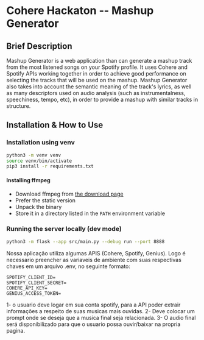 # Cohere Hackaton -- Mashup Generator

## Brief Description

Mashup Generator is a web application than can generate a mashup track from the most listened songs on your Spotify profile. It uses Cohere and Spotify APIs working together in order to achieve good performance on selecting the tracks that will be used on the mashup. Mashup Generator also takes into account the semantic meaning of the track's lyrics, as well as many descriptors used on audio analysis (such as instrumentalness, speechiness, tempo, etc), in order to provide a mashup with similar tracks in structure.


## Installation & How to Use

### Installation using venv

```bash
python3 -m venv venv
source venv/bin/activate
pip3 install -r requirements.txt
```

#### Installing ffmpeg

- Download ffmpeg from [the download page](https://ffmpeg.org/download.html)
- Prefer the static version
- Unpack the binary
- Store it in a directory listed in the `PATH` environment variable

### Running the server locally (dev mode)

```bash
python3 -m flask --app src/main.py --debug run --port 8888
```

Nossa aplicação utiliza algumas APIS (Cohere, Spotify, Genius).
Logo é necessario preencher as variaveis de ambiente com suas respectivas chaves em um arquivo .env, no seguinte formato:
```
SPOTIFY_CLIENT_ID=
SPOTIFY_CLIENT_SECRET=
COHERE_API_KEY=
GENIUS_ACCESS_TOKEN=
```

1-  o usuario deve logar em sua conta spotify, para a API poder extrair informações a respeito de suas musicas mais ouvidas. 
2- Deve colocar um prompt onde se deseja que a musica final seja relacionada.
3- O audio final será disponibilizado para que o usuario possa ouvir/baixar na propria pagina. 
